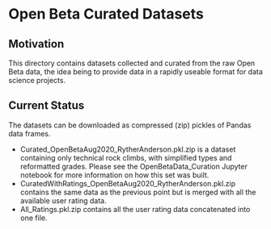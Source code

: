 # Open Beta Curated Datasets

## Motivation
This directory contains datasets collected and curated from the raw Open Beta data, the idea being to provide data in a rapidly useable format for data science projects.

## Current Status
The datasets can be downloaded as compressed (zip) pickles of Pandas data frames.
* Curated_OpenBetaAug2020_RytherAnderson.pkl.zip is a dataset containing only technical rock climbs, with simplified types and reformatted grades. Please see the OpenBetaData_Curation Jupyter notebook for more information on how this set was built.
* CuratedWithRatings_OpenBetaAug2020_RytherAnderson.pkl.zip contains the same data as the previous point but is merged with all the available user rating data.
* All_Ratings.pkl.zip contains all the user rating data concatenated into one file.
